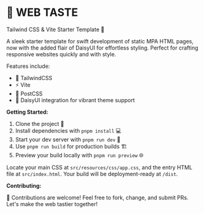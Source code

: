 # 🌟 WEB TASTE

Tailwind CSS & Vite Starter Template 🚀

A sleek starter template for swift development of static MPA HTML pages, now with the added flair of DaisyUI for effortless styling. Perfect for crafting responsive websites quickly and with style.

Features include:
- 🌈 TailwindCSS
- ⚡ Vite
- 🎨 PostCSS
- 🌺 DaisyUI integration for vibrant theme support

**Getting Started:**

1. Clone the project 📁
2. Install dependencies with `pnpm install` 💻
3. Start your dev server with `pnpm run dev` 🚧
4. Use `pnpm run build` for production builds 🏗️
5. Preview your build locally with `pnpm run preview` 🌐

Locate your main CSS at `src/resources/css/app.css`, and the entry HTML file at `src/index.html`. Your build will be deployment-ready at `/dist`.

**Contributing:**

🤝 Contributions are welcome! Feel free to fork, change, and submit PRs. Let's make the web tastier together!